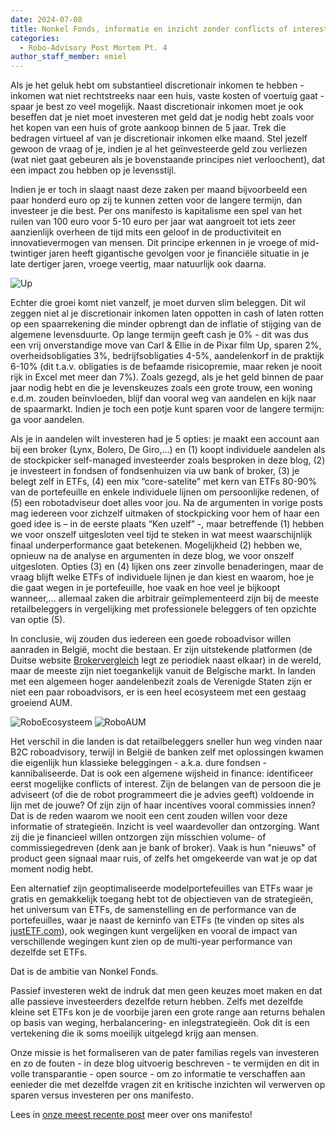 ```yaml
---
date: 2024-07-08
title: Nonkel Fonds, informatie en inzicht zonder conflicts of interest
categories:
  - Robo-Advisory Post Mortem Pt. 4
author_staff_member: emiel
---
```


Als je het geluk hebt om substantieel discretionair inkomen te hebben - inkomen wat niet rechtstreeks naar een huis, vaste kosten of voertuig gaat - spaar je best zo veel mogelijk. Naast discretionair inkomen moet je ook beseffen dat je niet moet investeren met geld dat je nodig hebt zoals voor het kopen van een huis of grote aankoop binnen de 5 jaar. Trek die bedragen virtueel af van je discretionair inkomen elke maand. Stel jezelf gewoon de vraag of je, indien je al het geïnvesteerde geld zou verliezen (wat niet gaat gebeuren als je bovenstaande principes niet verloochent), dat een impact zou hebben op je levensstijl. 


Indien je er toch in slaagt naast deze zaken per maand bijvoorbeeld een paar honderd euro op zij te kunnen zetten voor de langere termijn, dan investeer je die best. Per ons manifesto is kapitalisme een spel van het ruilen van 100 euro voor 5-10 euro per jaar wat aangroeit tot iets zeer aanzienlijk overheen de tijd mits een geloof in de productiviteit en innovatievermogen van mensen. Dit principe erkennen in je vroege of mid-twintiger jaren heeft gigantische gevolgen voor je financiële situatie in je late dertiger jaren, vroege veertig, maar natuurlijk ook daarna.

![Up](https:\\nonkelfonds.github.io/images/567912021913413.png)

Echter die groei komt niet vanzelf, je moet durven slim beleggen. Dit wil zeggen niet al je discretionair inkomen laten oppotten in cash of laten rotten op een spaarrekening die minder opbrengt dan de inflatie of stijging van de algemene levensduurte. Op lange termijn geeft cash je 0% - dit was dus een vrij onverstandige move van Carl & Ellie in de Pixar film Up, sparen 2%, overheidsobligaties 3%, bedrijfsobligaties 4-5%, aandelenkorf in de praktijk 6-10% (dit t.a.v. obligaties is de befaamde risicopremie, maar reken je nooit rijk in Excel met meer dan 7%). Zoals gezegd, als je het geld binnen de paar jaar nodig hebt en die je levenskeuzes zoals een grote trouw, een woning e.d.m. zouden beïnvloeden, blijf dan vooral weg van aandelen en kijk naar de spaarmarkt. Indien je toch een potje kunt sparen voor de langere termijn: ga voor aandelen.

Als je in aandelen wilt investeren had je 5 opties: je maakt een account aan bij een broker (Lynx, Bolero, De Giro,…) en (1) koopt individuele aandelen als de stockpicker self-managed investeerder zoals besproken in deze blog, (2) je investeert in fondsen of fondsenhuizen via uw bank of broker, (3) je belegt zelf in ETFs, (4) een mix “core-satelite” met kern van ETFs 80-90% van de portefeuille en enkele individuele lijnen om persoonlijke redenen, of (5) een robotadviseur doet alles voor jou. Na de argumenten in vorige posts mag iedereen voor zichzelf uitmaken of stockpicking voor hem of haar een goed idee is – in de eerste plaats “Ken uzelf” -, maar betreffende (1) hebben we voor onszelf uitgesloten veel tijd te steken in wat meest waarschijnlijk finaal underperformance gaat betekenen. Mogelijkheid (2) hebben we, opnieuw na de analyse en argumenten in deze blog, we voor onszelf uitgesloten. Opties (3) en (4) lijken ons zeer zinvolle benaderingen, maar de vraag blijft welke ETFs of individuele lijnen je dan kiest en waarom, hoe je die gaat wegen in je portefeuille, hoe vaak en hoe veel je bijkoopt wanneer,… allemaal zaken die arbitrair geïmplementeerd zijn bij de meeste retailbeleggers in vergelijking met professionele beleggers of ten opzichte van optie (5). 

In conclusie, wij zouden dus iedereen een goede roboadvisor willen aanraden in België, mocht die bestaan. Er zijn uitstekende platformen (de Duitse website [Brokervergleich](https://www.brokervergleich.de/robo-advisor/) legt ze periodiek naast elkaar) in de wereld, maar de meeste zijn niet toegankelijk vanuit de Belgische markt. In landen met een algemeen hoger aandelenbezit zoals de Verenigde Staten zijn er niet een paar roboadvisors, er is een heel ecosysteem met een gestaag groeiend AUM.

![RoboEcosysteem](https:\\nonkelfonds.github.io/images/robo_overview.png)
![RoboAUM](https:\\nonkelfonds.github.io/images/robo_aum.png)

Het verschil in die landen is dat retailbeleggers sneller hun weg vinden naar B2C roboadvisory, terwijl in België de banken zelf met oplossingen kwamen die eigenlijk hun klassieke beleggingen - a.k.a. dure fondsen - kannibaliseerde. Dat is ook een algemene wijsheid in finance: identificeer eerst mogelijke conflicts of interest. Zijn de belangen van de persoon die je adviseert (of die de robot programmeert die je advies geeft) voldoende in lijn met de jouwe? Of zijn zijn of haar incentives vooral commissies innen? Dat is de reden waarom we nooit een cent zouden willen voor deze informatie of strategieën. Inzicht is veel waardevoller dan ontzorging. Want zij die je financieel willen ontzorgen zijn misschien volume- of commissiegedreven (denk aan je bank of broker). Vaak is hun "nieuws" of product geen signaal maar ruis, of zelfs het omgekeerde van wat je op dat moment nodig hebt.

Een alternatief zijn geoptimaliseerde modelportefeuilles van ETFs waar je gratis en gemakkelijk toegang hebt tot de objectieven van de strategieën, het universum van ETFs, de samenstelling en de performance van de portefeuilles, waar je naast de kerninfo van ETFs (te vinden op sites als [justETF.com](http://justetf.com/)), ook wegingen kunt vergelijken en vooral de impact van verschillende wegingen kunt zien op de multi-year performance van dezelfde set ETFs.

Dat is de ambitie van Nonkel Fonds. 

Passief investeren wekt de indruk dat men geen keuzes moet maken en dat alle passieve investeerders dezelfde return hebben. Zelfs met dezelfde kleine set ETFs kon je de voorbije jaren een grote range aan returns behalen op basis van weging, herbalancering- en inlegstrategieën. Ook dit is een vertekening die ik soms moeilijk uitgelegd krijg aan mensen.

Onze missie is het formaliseren van de pater familias regels van investeren en zo de fouten - in deze blog uitvoerig beschreven - te vermijden en dit in volle transparantie - open source - om zo informatie te verschaffen aan eenieder die met dezelfde vragen zit en kritische inzichten wil verwerven op sparen versus investeren per ons manifesto.

Lees in [onze meest recente post](https://nonkelfonds.github.io/manifesto/2024/07/11/het-nonkel-fonds-manifesto/) meer over ons manifesto!
